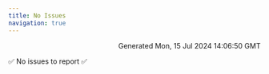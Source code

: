 ```yaml
---
title: No Issues
navigation: true
---
```


<p style="text-align:right;color:#cccs">
Generated Mon, 15 Jul 2024 14:06:50 GMT
</p>
<p>✅ No issues to report ✅</p>



